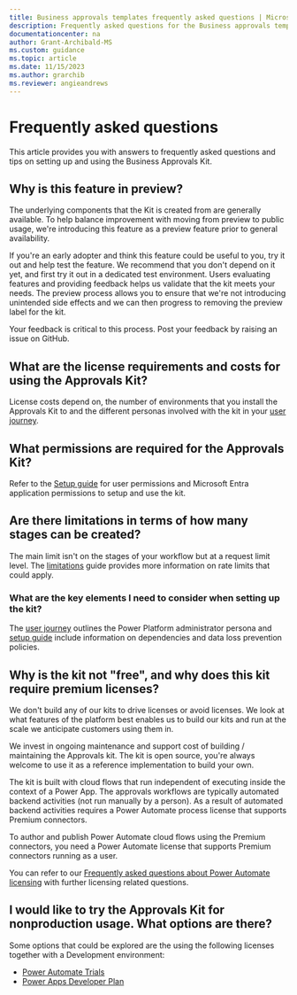 ```yaml
---
title: Business approvals templates frequently asked questions | Microsoft Docs
description: Frequently asked questions for the Business approvals templates.
documentationcenter: na
author: Grant-Archibald-MS
ms.custom: guidance
ms.topic: article
ms.date: 11/15/2023
ms.author: grarchib
ms.reviewer: angieandrews
---
```


# Frequently asked questions

This article provides you with answers to frequently asked questions and tips on setting up and using the Business Approvals Kit.

## Why is this feature in preview?

The underlying components that the Kit is created from are generally available. To help balance improvement with moving from preview to public usage, we're introducing this feature as a preview feature prior to general availability.

If you're an early adopter and think this feature could be useful to you, try it out and help test the feature. We recommend that you don't depend on it yet, and first try it out in a dedicated test environment. Users evaluating features and providing feedback helps us validate that the kit meets your needs. The preview process allows you to ensure that we're not introducing unintended side effects and we can then progress to removing the preview label for the kit.

Your feedback is critical to this process. Post your feedback by raising an issue on GitHub.

## What are the license requirements and costs for using the Approvals Kit?

License costs depend on, the number of environments that you install the Approvals Kit to and the different personas involved with the kit in your [user journey](./user-journey.md).

## What permissions are required for the Approvals Kit?

Refer to the [Setup guide](./setup.md) for user permissions and Microsoft Entra application permissions to setup and use the kit.

## Are there limitations in terms of how many stages can be created?

The main limit isn't on the stages of your workflow but at a request limit level. The [limitations](./limitations.md) guide provides more information on rate limits that could apply.

### What are the key elements I need to consider when setting up the kit?

The [user journey](./user-journey.md) outlines the Power Platform administrator persona and [setup guide](./setup.md) include information on dependencies and data loss prevention policies.

## Why is the kit not "free", and why does this kit require premium licenses?

We don't build any of our kits to drive licenses or avoid licenses. We look at what features of the platform best enables us to build our kits and run at the scale we anticipate customers using them in.

We invest in ongoing maintenance and support cost of building / maintaining the Approvals kit. The kit is open source, you're always welcome to use it as a reference implementation to build your own.

The kit is built with cloud flows that run independent of executing inside the context of a Power App. The approvals workflows are typically automated backend activities (not run manually by a person). As a result of automated backend activities requires a Power Automate process license that supports Premium connectors.

To author and publish Power Automate cloud flows using the Premium connectors, you need a Power Automate license that supports Premium connectors running as a user.

You can refer to our [Frequently asked questions about Power Automate licensing](/power-platform/admin/power-automate-licensing/faqs) with further licensing related questions.

## I would like to try the Approvals Kit for nonproduction usage. What options are there?

Some options that could be explored are the using the following licenses together with a Development environment:
- [Power Automate Trials](/power-platform/admin/power-automate-licensing/types#trials)
- [Power Apps Developer Plan](https://powerapps.microsoft.com/developerplan/)
